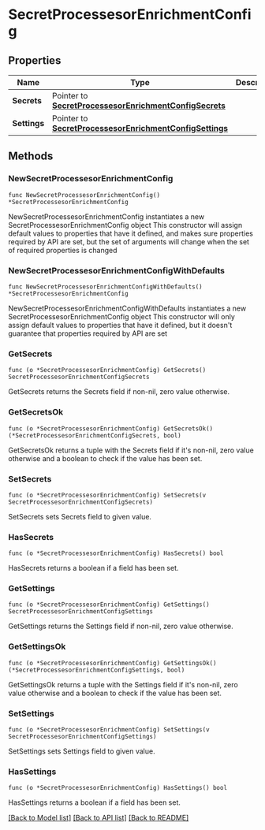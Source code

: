 # SecretProcessesorEnrichmentConfig

## Properties

Name | Type | Description | Notes
------------ | ------------- | ------------- | -------------
**Secrets** | Pointer to [**SecretProcessesorEnrichmentConfigSecrets**](SecretProcessesorEnrichmentConfigSecrets.md) |  | [optional] 
**Settings** | Pointer to [**SecretProcessesorEnrichmentConfigSettings**](SecretProcessesorEnrichmentConfigSettings.md) |  | [optional] 

## Methods

### NewSecretProcessesorEnrichmentConfig

`func NewSecretProcessesorEnrichmentConfig() *SecretProcessesorEnrichmentConfig`

NewSecretProcessesorEnrichmentConfig instantiates a new SecretProcessesorEnrichmentConfig object
This constructor will assign default values to properties that have it defined,
and makes sure properties required by API are set, but the set of arguments
will change when the set of required properties is changed

### NewSecretProcessesorEnrichmentConfigWithDefaults

`func NewSecretProcessesorEnrichmentConfigWithDefaults() *SecretProcessesorEnrichmentConfig`

NewSecretProcessesorEnrichmentConfigWithDefaults instantiates a new SecretProcessesorEnrichmentConfig object
This constructor will only assign default values to properties that have it defined,
but it doesn't guarantee that properties required by API are set

### GetSecrets

`func (o *SecretProcessesorEnrichmentConfig) GetSecrets() SecretProcessesorEnrichmentConfigSecrets`

GetSecrets returns the Secrets field if non-nil, zero value otherwise.

### GetSecretsOk

`func (o *SecretProcessesorEnrichmentConfig) GetSecretsOk() (*SecretProcessesorEnrichmentConfigSecrets, bool)`

GetSecretsOk returns a tuple with the Secrets field if it's non-nil, zero value otherwise
and a boolean to check if the value has been set.

### SetSecrets

`func (o *SecretProcessesorEnrichmentConfig) SetSecrets(v SecretProcessesorEnrichmentConfigSecrets)`

SetSecrets sets Secrets field to given value.

### HasSecrets

`func (o *SecretProcessesorEnrichmentConfig) HasSecrets() bool`

HasSecrets returns a boolean if a field has been set.

### GetSettings

`func (o *SecretProcessesorEnrichmentConfig) GetSettings() SecretProcessesorEnrichmentConfigSettings`

GetSettings returns the Settings field if non-nil, zero value otherwise.

### GetSettingsOk

`func (o *SecretProcessesorEnrichmentConfig) GetSettingsOk() (*SecretProcessesorEnrichmentConfigSettings, bool)`

GetSettingsOk returns a tuple with the Settings field if it's non-nil, zero value otherwise
and a boolean to check if the value has been set.

### SetSettings

`func (o *SecretProcessesorEnrichmentConfig) SetSettings(v SecretProcessesorEnrichmentConfigSettings)`

SetSettings sets Settings field to given value.

### HasSettings

`func (o *SecretProcessesorEnrichmentConfig) HasSettings() bool`

HasSettings returns a boolean if a field has been set.


[[Back to Model list]](../README.md#documentation-for-models) [[Back to API list]](../README.md#documentation-for-api-endpoints) [[Back to README]](../README.md)


